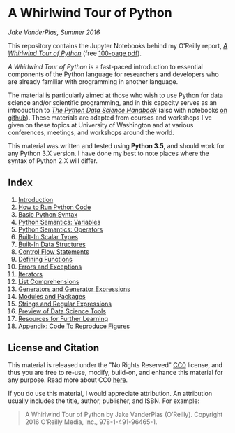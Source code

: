# A Whirlwind Tour of Python

*Jake VanderPlas, Summer 2016*

This repository contains the Jupyter Notebooks behind my O'Reilly report,
[*A Whirlwind Tour of Python*](http://www.oreilly.com/programming/free/a-whirlwind-tour-of-python.csp) (free [100-page pdf](http://www.oreilly.com/programming/free/files/a-whirlwind-tour-of-python.pdf)).

*A Whirlwind Tour of Python* is a fast-paced introduction to essential
components of the Python language for researchers and developers who are
already familiar with programming in another language.

The material is particularly aimed at those who wish to use Python for data 
science and/or scientific programming, and in this capacity serves as an
introduction to
[*The Python Data Science Handbook*](http://shop.oreilly.com/product/0636920034919.do) (also
with notebooks [on github](https://github.com/jakevdp/PythonDataScienceHandbook)).
These materials are adapted from courses and workshops I've given on these
topics at University of Washington and at various conferences, meetings, and
workshops around the world.

This material was written and tested using **Python 3.5**, and should work for any Python 3.X
version. I have done my best to note places where the syntax of Python 2.X will differ.

## Index

1. [Introduction](00-Introduction.ipynb)
2. [How to Run Python Code](01-How-to-Run-Python-Code.ipynb)
3. [Basic Python Syntax](02-Basic-Python-Syntax.ipynb)
4. [Python Semantics: Variables](03-Semantics-Variables.ipynb)
5. [Python Semantics: Operators](04-Semantics-Operators.ipynb)
6. [Built-In Scalar Types](05-Built-in-Scalar-Types.ipynb)
7. [Built-In Data Structures](06-Built-in-Data-Structures.ipynb)
8. [Control Flow Statements](07-Control-Flow-Statements.ipynb)
9. [Defining Functions](08-Defining-Functions.ipynb)
10. [Errors and Exceptions](09-Errors-and-Exceptions.ipynb)
11. [Iterators](10-Iterators.ipynb)
12. [List Comprehensions](11-List-Comprehensions.ipynb)
13. [Generators and Generator Expressions](12-Generators.ipynb)
14. [Modules and Packages](13-Modules-and-Packages.ipynb)
15. [Strings and Regular Expressions](14-Strings-and-Regular-Expressions.ipynb)
16. [Preview of Data Science Tools](15-Preview-of-Data-Science-Tools.ipynb)
17. [Resources for Further Learning](16-Further-Resources.ipynb)
18. [Appendix: Code To Reproduce Figures](17-Figures.ipynb)


## License and Citation

This material is released under the "No Rights Reserved" [CC0](LICENSE)
license, and thus you are free to re-use, modify, build-on, and enhance
this material for any purpose.
Read more about CC0 [here](https://creativecommons.org/share-your-work/public-domain/cc0/).

If you do use this material, I would appreciate attribution.
An attribution usually includes the title, author, publisher, and ISBN.
For example:

> A Whirlwind Tour of Python by Jake VanderPlas (O’Reilly). Copyright 2016 O’Reilly Media, Inc., 978-1-491-96465-1.
